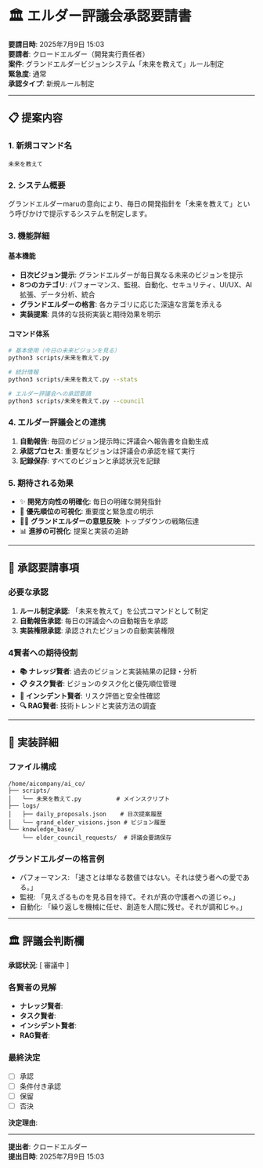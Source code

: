 # 🏛️ エルダー評議会承認要請書

**要請日時**: 2025年7月9日 15:03  
**要請者**: クロードエルダー（開発実行責任者）  
**案件**: グランドエルダービジョンシステム「未来を教えて」ルール制定  
**緊急度**: 通常  
**承認タイプ**: 新規ルール制定

---

## 📋 提案内容

### 1. **新規コマンド名**
```
未来を教えて
```

### 2. **システム概要**
グランドエルダーmaruの意向により、毎日の開発指針を「未来を教えて」という呼びかけで提示するシステムを制定します。

### 3. **機能詳細**

#### 基本機能
- **日次ビジョン提示**: グランドエルダーが毎日異なる未来のビジョンを提示
- **8つのカテゴリ**: パフォーマンス、監視、自動化、セキュリティ、UI/UX、AI拡張、データ分析、統合
- **グランドエルダーの格言**: 各カテゴリに応じた深遠な言葉を添える
- **実装提案**: 具体的な技術実装と期待効果を明示

#### コマンド体系
```bash
# 基本使用（今日の未来ビジョンを見る）
python3 scripts/未来を教えて.py

# 統計情報
python3 scripts/未来を教えて.py --stats

# エルダー評議会への承認要請
python3 scripts/未来を教えて.py --council
```

### 4. **エルダー評議会との連携**

1. **自動報告**: 毎回のビジョン提示時に評議会へ報告書を自動生成
2. **承認プロセス**: 重要なビジョンは評議会の承認を経て実行
3. **記録保存**: すべてのビジョンと承認状況を記録

### 5. **期待される効果**

- ✨ **開発方向性の明確化**: 毎日の明確な開発指針
- 🎯 **優先順位の可視化**: 重要度と緊急度の明示
- 🧙‍♂️ **グランドエルダーの意思反映**: トップダウンの戦略伝達
- 📊 **進捗の可視化**: 提案と実装の追跡

---

## 🎯 承認要請事項

### 必要な承認

1. **ルール制定承認**: 「未来を教えて」を公式コマンドとして制定
2. **自動報告承認**: 毎日の評議会への自動報告を承認
3. **実装権限承認**: 承認されたビジョンの自動実装権限

### 4賢者への期待役割

- **📚 ナレッジ賢者**: 過去のビジョンと実装結果の記録・分析
- **📋 タスク賢者**: ビジョンのタスク化と優先順位管理
- **🚨 インシデント賢者**: リスク評価と安全性確認
- **🔍 RAG賢者**: 技術トレンドと実装方法の調査

---

## 📝 実装詳細

### ファイル構成
```
/home/aicompany/ai_co/
├── scripts/
│   └── 未来を教えて.py          # メインスクリプト
├── logs/
│   ├── daily_proposals.json    # 日次提案履歴
│   └── grand_elder_visions.json # ビジョン履歴
└── knowledge_base/
    └── elder_council_requests/  # 評議会要請保存
```

### グランドエルダーの格言例
- パフォーマンス: 「速さとは単なる数値ではない。それは使う者への愛である。」
- 監視: 「見えざるものを見る目を持て。それが真の守護者への道じゃ。」
- 自動化: 「繰り返しを機械に任せ、創造を人間に残せ。それが調和じゃ。」

---

## 🏛️ 評議会判断欄

**承認状況**: [ 審議中 ]

### 各賢者の見解

- **ナレッジ賢者**: 
- **タスク賢者**: 
- **インシデント賢者**: 
- **RAG賢者**: 

### 最終決定
- [ ] 承認
- [ ] 条件付き承認
- [ ] 保留
- [ ] 否決

**決定理由**:

---

**提出者**: クロードエルダー  
**提出日時**: 2025年7月9日 15:03
